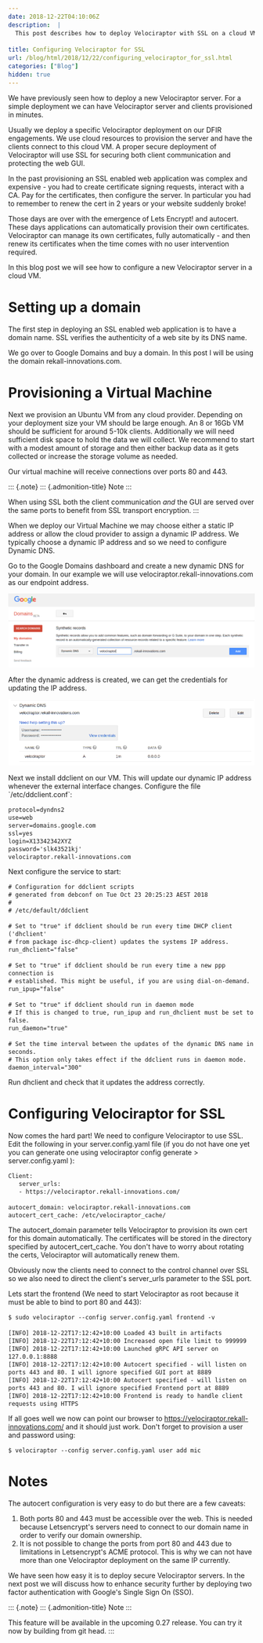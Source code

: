 ```yaml
---
date: 2018-12-22T04:10:06Z
description:  |
  This post describes how to deploy Velociraptor with SSL on a cloud VM.

title: Configuring Velociraptor for SSL
url: /blog/html/2018/12/22/configuring_velociraptor_for_ssl.html
categories: ["Blog"]
hidden: true
---
```



We have previously seen how to deploy a new Velociraptor server. For a
simple deployment we can have Velociraptor server and clients
provisioned in minutes.

Usually we deploy a specific Velociraptor deployment on our DFIR
engagements. We use cloud resources to provision the server and have the
clients connect to this cloud VM. A proper secure deployment of
Velociraptor will use SSL for securing both client communication and
protecting the web GUI.

In the past provisioning an SSL enabled web application was complex and
expensive - you had to create certificate signing requests, interact
with a CA. Pay for the certificates, then configure the server. In
particular you had to remember to renew the cert in 2 years or your
website suddenly broke!

Those days are over with the emergence of Lets Encrypt! and autocert.
These days applications can automatically provision their own
certificates. Velociraptor can manage its own certificates, fully
automatically - and then renew its certificates when the time comes with
no user intervention required.

In this blog post we will see how to configure a new Velociraptor server
in a cloud VM.

Setting up a domain
===================

The first step in deploying an SSL enabled web application is to have a
domain name. SSL verifies the authenticity of a web site by its DNS
name.

We go over to Google Domains and buy a domain. In this post I will be
using the domain rekall-innovations.com.

Provisioning a Virtual Machine
==============================

Next we provision an Ubuntu VM from any cloud provider. Depending on
your deployment size your VM should be large enough. An 8 or 16Gb VM
should be sufficient for around 5-10k clients. Additionally we will need
sufficient disk space to hold the data we will collect. We recommend to
start with a modest amount of storage and then either backup data as it
gets collected or increase the storage volume as needed.

Our virtual machine will receive connections over ports 80 and 443.

::: {.note}
::: {.admonition-title}
Note
:::

When using SSL both the client communication *and* the GUI are served
over the same ports to benefit from SSL transport encryption.
:::

When we deploy our Virtual Machine we may choose either a static IP
address or allow the cloud provider to assign a dynamic IP address. We
typically choose a dynamic IP address and so we need to configure
Dynamic DNS.

Go to the Google Domains dashboard and create a new dynamic DNS for your
domain. In our example we will use velociraptor.rekall-innovations.com
as our endpoint address.

![image](1.png)

After the dynamic address is created, we can get the credentials for
updating the IP address.

![image](2.png)

Next we install ddclient on our VM. This will update our dynamic IP
address whenever the external interface changes. Configure the file
\`/etc/ddclient.conf\`:

``` {.sourceCode .text}
protocol=dyndns2
use=web
server=domains.google.com
ssl=yes
login=X13342342XYZ
password='slk43521kj'
velociraptor.rekall-innovations.com
```

Next configure the service to start:

``` {.sourceCode .text}
# Configuration for ddclient scripts
# generated from debconf on Tue Oct 23 20:25:23 AEST 2018
#
# /etc/default/ddclient

# Set to "true" if ddclient should be run every time DHCP client ('dhclient'
# from package isc-dhcp-client) updates the systems IP address.
run_dhclient="false"

# Set to "true" if ddclient should be run every time a new ppp connection is
# established. This might be useful, if you are using dial-on-demand.
run_ipup="false"

# Set to "true" if ddclient should run in daemon mode
# If this is changed to true, run_ipup and run_dhclient must be set to false.
run_daemon="true"

# Set the time interval between the updates of the dynamic DNS name in seconds.
# This option only takes effect if the ddclient runs in daemon mode.
daemon_interval="300"
```

Run dhclient and check that it updates the address correctly.

Configuring Velociraptor for SSL
================================

Now comes the hard part! We need to configure Velociraptor to use SSL.
Edit the following in your server.config.yaml file (if you do not have
one yet you can generate one using velociraptor config
generate \> server.config.yaml ):

``` {.sourceCode .yaml}
Client:
   server_urls:
   - https://velociraptor.rekall-innovations.com/

autocert_domain: velociraptor.rekall-innovations.com
autocert_cert_cache: /etc/velociraptor_cache/
```

The autocert\_domain parameter tells Velociraptor to provision its own
cert for this domain automatically. The certificates will be stored in
the directory specified by autocert\_cert\_cache. You don\'t have to
worry about rotating the certs, Velociraptor will automatically renew
them.

Obviously now the clients need to connect to the control channel over
SSL so we also need to direct the client\'s server\_urls parameter to
the SSL port.

Lets start the frontend (We need to start Velociraptor as root because
it must be able to bind to port 80 and 443):

``` {.sourceCode .bash}
$ sudo velociraptor --config server.config.yaml frontend -v

[INFO] 2018-12-22T17:12:42+10:00 Loaded 43 built in artifacts
[INFO] 2018-12-22T17:12:42+10:00 Increased open file limit to 999999
[INFO] 2018-12-22T17:12:42+10:00 Launched gRPC API server on 127.0.0.1:8888
[INFO] 2018-12-22T17:12:42+10:00 Autocert specified - will listen on ports 443 and 80. I will ignore specified GUI port at 8889
[INFO] 2018-12-22T17:12:42+10:00 Autocert specified - will listen on ports 443 and 80. I will ignore specified Frontend port at 8889
[INFO] 2018-12-22T17:12:42+10:00 Frontend is ready to handle client requests using HTTPS
```

If all goes well we now can point our browser to
https://velociraptor.rekall-innovations.com/ and it should just work.
Don\'t forget to provision a user and password using:

``` {.sourceCode .bash}
$ velociraptor --config server.config.yaml user add mic
```

Notes
=====

The autocert configuration is very easy to do but there are a few
caveats:

1.  Both ports 80 and 443 must be accessible over the web. This is
    needed because Letsencrypt\'s servers need to connect to our domain
    name in order to verify our domain ownership.
2.  It is not possible to change the ports from port 80 and 443 due to
    limitations in Letsencrypt\'s ACME protocol. This is why we can not
    have more than one Velociraptor deployment on the same IP currently.

We have seen how easy it is to deploy secure Velociraptor servers. In
the next post we will discuss how to enhance security further by
deploying two factor authentication with Google\'s Single Sign On (SSO).

::: {.note}
::: {.admonition-title}
Note
:::

This feature will be available in the upcoming 0.27 release. You can try
it now by building from git head.
:::
